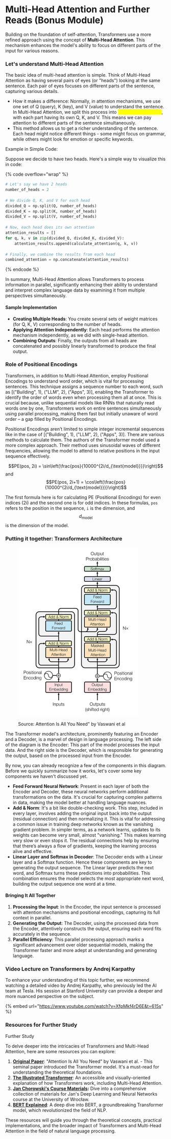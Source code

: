 # Multi-Head Attention and Further Reads (Bonus Module)

Building on the foundation of self-attention, Transformers use a more refined approach using the concept of **Multi-Head Attention**. This mechanism enhances the model's ability to focus on different parts of the input for various reasons.

### Let's understand Multi-Head Attention

The basic idea of multi-head attention is simple. Think of Multi-Head Attention as having several pairs of eyes (or "heads") looking at the same sentence. Each pair of eyes focuses on different parts of the sentence, capturing various details.

* How it makes a difference: Normally, in attention mechanisms, we use one set of Q (query), K (key), and V (value) to understand the sentence. In Multi-Head Attention, we split this process into <mark style="color:yellow;">several smaller parts</mark>, with each part having its own Q, K, and V. This means we can pay attention to different parts of the sentence simultaneously.
* This method allows us to get a richer understanding of the sentence. Each head might notice different things - some might focus on grammar, while others might look for emotion or specific keywords.

Example in Simple Code:

Suppose we decide to have two heads. Here's a simple way to visualize this in code:

{% code overflow="wrap" %}
```python
# Let's say we have 2 heads
number_of_heads = 2

# We divide Q, K, and V for each head
divided_Q = np.split(Q, number_of_heads)
divided_K = np.split(K, number_of_heads)
divided_V = np.split(V, number_of_heads)

# Now, each head does its own attention
attention_results = []
for q, k, v in zip(divided_Q, divided_K, divided_V):
    attention_results.append(calculate_attention(q, k, v))

# Finally, we combine the results from each head
combined_attention = np.concatenate(attention_results)
```
{% endcode %}

In summary, Multi-Head Attention allows Transformers to process information in parallel, significantly enhancing their ability to understand and interpret complex language data by examining it from multiple perspectives simultaneously.

#### Sample Implementation

* **Creating Multiple Heads**: You create several sets of weight matrices (for Q, K, V) corresponding to the number of heads.
* **Applying Attention Independently**: Each head performs the attention mechanism independently, as we did with single-head attention.
* **Combining Outputs**: Finally, the outputs from all heads are concatenated and possibly linearly transformed to produce the final output.

### Role of Positional Encodings

Transformers, in addition to Multi-Head Attention, employ Positional Encodings to understand word order, which is vital for processing sentences. This technique assigns a sequence number to each word, such as \[("Building", 1), ("LLM", 2), ("Apps", 3)], enabling the Transformer to identify the order of words even when processing them all at once. This is crucial because, unlike sequential models like RNNs that naturally read words one by one, Transformers work on entire sentences simultaneously using parallel processing, making them fast but initially unaware of word order – a gap filled by Positional Encodings.

Positional Encodings aren’t limited to simple integer incremental sequences like in the case of \[("Building", 1), ("LLM", 2), ("Apps", 3)]. There are various methods to calculate them. The authors of the Transformer model used a more complex approach. Their method uses sinusoidal waves of different frequencies, allowing the model to attend to relative positions in the input sequence effectively.

$$PE(pos, 2i) = \sin\left(\frac{pos}{10000^{2i/d_{\text{model}}}}\right)$$ and $$PE(pos, 2i+1) = \cos\left(\frac{pos}{10000^{2i/d_{\text{model}}}}\right)$$

The first formula here is for calculating PE (Positional Encodings) for even indices (2i) and the second one is for odd indices. In these formulas, `pos` refers to the position in the sequence, `i` is the dimension, and  $$d_{\text{model}}$$ is the dimension of the model.

### Putting it together: Transformers Architecture

<figure><img src="../../.gitbook/assets/attention_research_1-768x1082.webp" alt="" width="375"><figcaption><p>Source: Attention Is All You Need" by Vaswani et al</p></figcaption></figure>

The Transformer model's architecture, prominently featuring an Encoder and a Decoder, is a marvel of design in language processing. The left side of the diagram is the Encoder: This part of the model processes the input data. And the right side is the Decoder, which is responsible for generating the output, based on the processed input from the Encoder.&#x20;

By now, you can already recognize a few of the components in this diagram. Before we quickly summarize how it works, let's cover some key components we haven't discussed yet.

* **Feed Forward Neural Network**: Present in each layer of both the Encoder and Decoder, these neural networks perform additional transformations on the data. It's crucial for capturing complex patterns in data, making the model better at handling language nuances.&#x20;
* **Add & Norm**: It's a bit like double-checking work. This step, included in every layer, involves adding the original input back into the output (residual connection) and then normalizing it. This is vital for addressing a common issue in training deep networks known as the vanishing gradient problem. In simpler terms, as a network learns, updates to its weights can become very small, almost "vanishing." This makes learning very slow or even stops it. The residual connections help by ensuring that there’s always a flow of gradients, keeping the learning process alive and effective.
* **Linear Layer and Softmax in Decoder**: The Decoder ends with a Linear layer and a Softmax function. Hence these components are key to generating the output sequence. The Linear layer predicts the next word, and Softmax turns these predictions into probabilities. This combination ensures the model selects the most appropriate next word, building the output sequence one word at a time.

#### Bringing It All Together

1. **Processing the Input**: In the Encoder, the input sentence is processed with attention mechanisms and positional encodings, capturing its full context in parallel.
2. **Generating the Output**: The Decoder, using the processed data from the Encoder, attentively constructs the output, ensuring each word fits accurately in the sequence.
3. **Parallel Efficiency**: This parallel processing approach marks a significant advancement over older sequential models, making the Transformer faster and more adept at understanding and generating language.

### Video Lecture on Transformers by Andrej Karpathy

To enhance your understanding of this topic further, we recommend watching a detailed video by Andrej Karpathy, who previously led the AI team at Tesla. His session at Stanford University can provide a deeper and more nuanced perspective on the subject.

{% embed url="https://www.youtube.com/watch?v=XfpMkf4rD6E&t=615s" %}

### Resources for Further Study

Further Study

To delve deeper into the intricacies of Transformers and Multi-Head Attention, here are some resources you can explore:

1. [**Original Paper**](https://proceedings.neurips.cc/paper\_files/paper/2017/file/3f5ee243547dee91fbd053c1c4a845aa-Paper.pdf): "Attention Is All You Need" by Vaswani et al. - This seminal paper introduced the Transformer model. It's a must-read for understanding the theoretical foundations.
2. [**The Illustrated Transformer**](http://jalammar.github.io/illustrated-transformer/): An accessible and visually-oriented explanation of how Transformers work, including Multi-Head Attention.
3. [**Jan Chorowski's Course Materials**](https://github.com/janchorowski/dl\_uwr/tree/summer2021/Lectures)**:** Dive into a comprehensive collection of materials for Jan's Deep Learning and Neural Networks course at the University of Wrocław.&#x20;
4. [**BERT Explained**](https://blog.research.google/2018/11/open-sourcing-bert-state-of-art-pre.html): A deep dive into BERT, a groundbreaking Transformer model, which revolutionized the field of NLP.

These resources will guide you through the theoretical concepts, practical implementations, and the broader impact of Transformers and Multi-Head Attention in the field of natural language processing.
